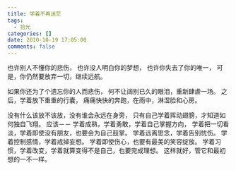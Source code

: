 ```yaml
---
title: 学着不再迷茫
tags:
  - 拾光
categories: []
date: 2010-10-19 17:05:00
comments: false
---
```


也许别人不懂你的悲伤，
也许没人明白你的梦想，
也许你失去了你的唯一，
可是，你仍然要放弃一切，继续远航。
<!-- more -->
如果你还为了个遗忘你的人而悲伤，
何不让阔别已久的眼泪，重新肆虐一场。
之后，学着放下重重的行囊，
痛痛快快的奔跑，在雨中，淋湿脸和心房。

没有什么该放不该放，没有谁会永远在身旁，
只有自己学着挥动翅膀，才知道如何独自飞翔。
应该－－
学着成熟，学着勇敢，学着自己掌握方向，
学着把一切看淡，学着即使没有朋友，也要会为自己鼓掌。
学着远离思念，学着告别忧伤。
学着控制感情，学着戒掉妄想。
学着即使伤心，也要有最美的笑容绽放。
学着习惯，学着改变，学着就算变得不是自己，也要完成理想。
这样就好，管它和最初想的一不一样。
